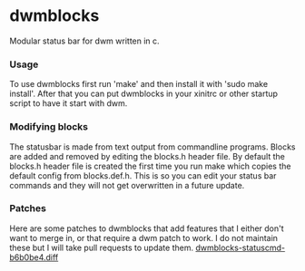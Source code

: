 # dwmblocks

Modular status bar for dwm written in c.

### Usage

To use dwmblocks first run 'make' and then install it with 'sudo make install'.
After that you can put dwmblocks in your xinitrc or other startup script to have it start with dwm.

### Modifying blocks

The statusbar is made from text output from commandline programs. Blocks are added and removed by editing the
blocks.h header file. By default the blocks.h header file is created the first time you run make which copies
the default config from blocks.def.h. This is so you can edit your status bar commands and they will not get
overwritten in a future  update.

### Patches

Here are some patches to dwmblocks that add features that I either don't want to merge in, or that require a
dwm patch to work. I do not maintain these but I will take pull requests to update them.
<a href=https://gist.github.com/IGeraGera/e4a5583b91b3eec2e81fdceb44dea717>dwmblocks-statuscmd-b6b0be4.diff</a>
